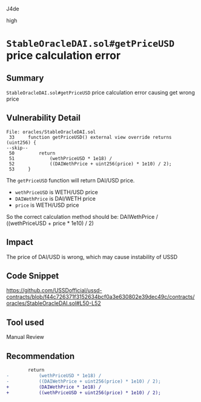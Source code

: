 J4de

high

# `StableOracleDAI.sol#getPriceUSD` price calculation error

## Summary

`StableOracleDAI.sol#getPriceUSD` price calculation error causing get wrong price

## Vulnerability Detail

```solidity
File: oracles/StableOracleDAI.sol
 33     function getPriceUSD() external view override returns (uint256) {
--skip--
 50         return
 51             (wethPriceUSD * 1e18) /
 52             ((DAIWethPrice + uint256(price) * 1e10) / 2);
 53     }
```

The `getPriceUSD` function will return DAI/USD price.

- `wethPriceUSD` is WETH/USD price
- `DAIWethPrice` is DAI/WETH price
- `price` is WETH/USD price

So the correct calculation method should be: DAIWethPrice / ((wethPriceUSD + price * 1e10) / 2)

## Impact

The price of DAI/USD is wrong, which may cause instability of USSD

## Code Snippet

https://github.com/USSDofficial/ussd-contracts/blob/f44c726371f3152634bcf0a3e630802e39dec49c/contracts/oracles/StableOracleDAI.sol#L50-L52

## Tool used

Manual Review

## Recommendation

```diff
        return
-           (wethPriceUSD * 1e18) /
-           ((DAIWethPrice + uint256(price) * 1e10) / 2);
+           (DAIWethPrice * 1e18) /
+           ((wethPriceUSD + uint256(price) * 1e10) / 2);
```